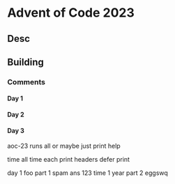 # Advent of Code 2023

## Desc

## Building

### Comments

#### Day 1

#### Day 2

#### Day 3

aoc-23
	runs all
	or maybe just print help

time all
time each
print headers
defer print

day 1 foo
	part 1 spam
		ans 123
		time 1 year
	part 2 eggswq

